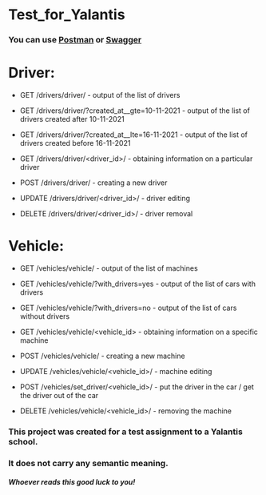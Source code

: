 # Test_for_Yalantis
### You can use [Postman](https://www.postman.com/) or [Swagger](http://127.0.0.1:8000/swagger/)
# Driver:

+ GET /drivers/driver/ - output of the list of drivers
+ GET /drivers/driver/?created_at__gte=10-11-2021 - output of the list of drivers created after 10-11-2021
+ GET /drivers/driver/?created_at__lte=16-11-2021 - output of the list of drivers created before 16-11-2021

+ GET /drivers/driver/<driver_id>/ - obtaining information on a particular driver
+ POST /drivers/driver/ - creating a new driver
+ UPDATE /drivers/driver/<driver_id>/ - driver editing
+ DELETE /drivers/driver/<driver_id>/ - driver removal

# Vehicle:

+ GET /vehicles/vehicle/ - output of the list of machines
+ GET /vehicles/vehicle/?with_drivers=yes - output of the list of cars with drivers
+ GET /vehicles/vehicle/?with_drivers=no - output of the list of cars without drivers

+ GET /vehicles/vehicle/<vehicle_id> - obtaining information on a specific machine
+ POST /vehicles/vehicle/ - creating a new machine
+ UPDATE /vehicles/vehicle/<vehicle_id>/ - machine editing
+ POST /vehicles/set_driver/<vehicle_id>/ - put the driver in the car / get the driver out of the car  
+ DELETE /vehicles/vehicle/<vehicle_id>/ - removing the machine



### This project was created for a test assignment to a Yalantis school. 
### It does not carry any semantic meaning. 
##### Whoever reads this good luck to you!
